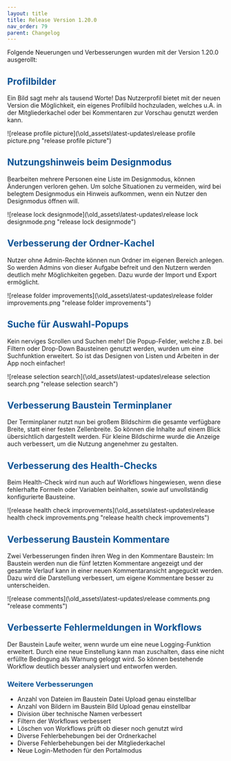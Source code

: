 ```yaml
---
layout: title
title: Release Version 1.20.0
nav_order: 79
parent: Changelog
---
```


Folgende Neuerungen und Verbesserungen wurden mit der Version 1.20.0 ausgerollt:

## <span style="color:#0b5394">**Profilbilder**</span>

Ein Bild sagt mehr als tausend Worte! Das Nutzerprofil bietet mit der neuen Version die Möglichkeit, ein eigenes Profilbild hochzuladen, welches u.A. in der Mitgliederkachel oder bei Kommentaren zur Vorschau genutzt werden kann.

![release profile picture](\old_assets\latest-updates\release profile picture.png "release profile picture")

## <span style="color:#0b5394">**Nutzungshinweis beim Designmodus**</span>

Bearbeiten mehrere Personen eine Liste im Designmodus, können Änderungen verloren gehen. Um solche Situationen zu vermeiden, wird bei belegtem Designmodus ein Hinweis aufkommen, wenn ein Nutzer den Designmodus öffnen will.

![release lock designmode](\old_assets\latest-updates\release lock designmode.png "release lock designmode")

## <span style="color:#0b5394">**Verbesserung der Ordner-Kachel**</span>

Nutzer ohne Admin-Rechte können nun Ordner im eigenen Bereich anlegen. So werden Admins von dieser Aufgabe befreit und den Nutzern werden deutlich mehr Möglichkeiten gegeben. Dazu wurde der Import und Export ermöglicht.

![release folder improvements](\old_assets\latest-updates\release folder improvements.png "release folder improvements")

## <span style="color:#0b5394">**Suche für Auswahl-Popups**</span>

Kein nerviges Scrollen und Suchen mehr! Die Popup-Felder, welche z.B. bei Filtern oder Drop-Down Bausteinen genutzt werden, wurden um eine Suchfunktion erweitert. So ist das Designen von Listen und Arbeiten in der App noch einfacher!

![release selection search](\old_assets\latest-updates\release selection search.png "release selection search")

## <span style="color:#0b5394">**Verbesserung Baustein Terminplaner**</span>

Der Terminplaner nutzt nun bei großem Bildschirm die gesamte verfügbare Breite, statt einer festen Zellenbreite. So können die Inhalte auf einem Blick übersichtlich dargestellt werden. Für kleine Bildschirme wurde die Anzeige auch verbessert, um die Nutzung angenehmer zu gestalten.

## <span style="color:#0b5394">**Verbesserung des Health-Checks**</span>

Beim Health-Check wird nun auch auf Workflows hingewiesen, wenn diese fehlerhafte Formeln oder Variablen beinhalten, sowie auf unvollständig konfigurierte Bausteine.

![release health check improvements](\old_assets\latest-updates\release health check improvements.png "release health check improvements")

## <span style="color:#0b5394">**Verbesserung Baustein Kommentare**</span>

Zwei Verbesserungen finden ihren Weg in den Kommentare Baustein:
Im Baustein werden nun die fünf letzten Kommentare angezeigt und der gesamte Verlauf kann in einer neuen Kommentaransicht angeguckt werden. Dazu wird die Darstellung verbessert, um eigene Kommentare besser zu unterscheiden.

![release comments](\old_assets\latest-updates\release comments.png "release comments")

## <span style="color:#0b5394">**Verbesserte Fehlermeldungen in Workflows**</span>

Der Baustein Laufe weiter, wenn wurde um eine neue Logging-Funktion erweitert. Durch eine neue Einstellung kann man zuschalten, dass eine nicht erfüllte Bedingung als Warnung geloggt wird. So können bestehende Workflow deutlich besser analysiert und entworfen werden.

### <span style="color:#0b5394">**Weitere Verbesserungen**</span>

-   Anzahl von Dateien im Baustein Datei Upload genau einstellbar
-   Anzahl von Bildern im Baustein Bild Upload genau einstellbar
-   Division über technische Namen verbessert
-   Filtern der Workflows verbessert
-   Löschen von Workflows prüft ob dieser noch genutzt wird
-   Diverse Fehlerbehebungen bei der Ordnerkachel
-   Diverse Fehlerbehebungen bei der Mitgliederkachel
-   Neue Login-Methoden für den Portalmodus
